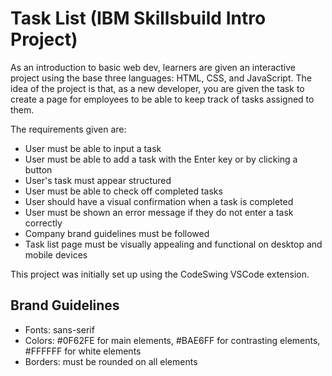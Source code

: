# Task List (IBM Skillsbuild Intro Project)

As an introduction to basic web dev, learners are given an interactive project using the base three languages: HTML, CSS, and JavaScript. The idea of the project is that, as a new developer, you are given the task to create a page for employees to be able to keep track of tasks assigned to them.

The requirements given are:
* User must be able to input a task
* User must be able to add a task with the Enter key or by clicking a button
* User's task must appear structured
* User must be able to check off completed tasks
* User should have a visual confirmation when a task is completed
* User must be shown an error message if they do not enter a task correctly
* Company brand guidelines must be followed
* Task list page must be visually appealing and functional on desktop and mobile devices

This project was initially set up using the CodeSwing VSCode extension.

## Brand Guidelines

* Fonts: sans-serif
* Colors: #0F62FE for main elements, #BAE6FF for contrasting elements, #FFFFFF for white elements
* Borders: must be rounded on all elements